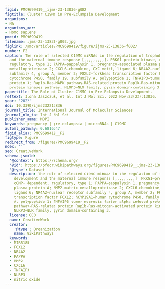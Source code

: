 ```yaml
---
figid: PMC9699419__ijms-23-13836-g002
figtitle: Cluster C19MC in Pre-Eclampsia Development
organisms:
- NA
organisms_ner:
- Homo sapiens
pmcid: PMC9699419
filename: ijms-23-13836-g002.jpg
figlink: /pmc/articles/PMC9699419/figure/ijms-23-13836-f002/
number: F2
caption: The role of selected C19MC miRNAs in the regulation of trophoblast development
  and the maternal immune response [,,,,,,,,,]. PRKG1—protein kinase, cGMP- dependent,
  regulatory, type 1; PAPPA—pappalysin 1, pregnancy-associated plasma protein A; MMP2—matrix
  metalloproteinase 2; CXCL6—chemokine, CXC motif, ligand 6; NR4A2—nuclear receptor
  subfamily 4, group A, member 2; FOXL2—forkhead transcription factor FOXL2; hCYP19A1—human
  cytochrome P450, family 19, subfamily A, polypeptide 1; TNFAIP3—tumor necrosis factor-alpha-induced
  protein 3; Rap1b-Ras-MAPK pathway-RAS-related protein Rap1b-Ras-mitogen-activated
  protein kinases pathway; NLRP3—NLR family, pyrin domain-containing 3.
papertitle: The Role of Cluster C19MC in Pre-Eclampsia Development.
reftext: Ilona Jaszczuk, et al. Int J Mol Sci. 2022 Nov;23(22):13836.
year: '2022'
doi: 10.3390/ijms232213836
journal_title: International Journal of Molecular Sciences
journal_nlm_ta: Int J Mol Sci
publisher_name: MDPI
keywords: pregnancy | pre-eclampsia | microRNAs | C19MC
automl_pathway: 0.6816747
figid_alias: PMC9699419__F2
figtype: Figure
redirect_from: /figures/PMC9699419__F2
ndex: ''
seo: CreativeWork
schema-jsonld:
  '@context': https://schema.org/
  '@id': https://pfocr.wikipathways.org/figures/PMC9699419__ijms-23-13836-g002.html
  '@type': Dataset
  description: The role of selected C19MC miRNAs in the regulation of trophoblast
    development and the maternal immune response [,,,,,,,,,]. PRKG1—protein kinase,
    cGMP- dependent, regulatory, type 1; PAPPA—pappalysin 1, pregnancy-associated
    plasma protein A; MMP2—matrix metalloproteinase 2; CXCL6—chemokine, CXC motif,
    ligand 6; NR4A2—nuclear receptor subfamily 4, group A, member 2; FOXL2—forkhead
    transcription factor FOXL2; hCYP19A1—human cytochrome P450, family 19, subfamily
    A, polypeptide 1; TNFAIP3—tumor necrosis factor-alpha-induced protein 3; Rap1b-Ras-MAPK
    pathway-RAS-related protein Rap1b-Ras-mitogen-activated protein kinases pathway;
    NLRP3—NLR family, pyrin domain-containing 3.
  license: CC0
  name: CreativeWork
  creator:
    '@type': Organization
    name: WikiPathways
  keywords:
  - MIR518B
  - FOXL2
  - NR4A2
  - PAPPA
  - MMP2
  - CXCL6
  - TNFAIP3
  - NLRP3
  - nitric oxide
---
```

